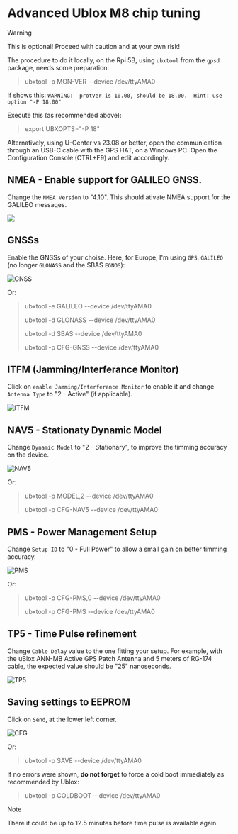 # Advanced Ublox M8 chip tuning

> [!WARNING] 
> This is optional! Proceed with caution and at your own risk!


The procedure to do it locally, on the Rpi 5B, using `ubxtool` from the `gpsd` package, needs some preparation:

> ubxtool -p MON-VER --device /dev/ttyAMA0

If shows this: `WARNING:  protVer is 10.00, should be 18.00.  Hint: use option "-P 18.00"`

Execute this (as recommended above):

> export UBXOPTS="-P 18"

Alternatively, using U-Center vs 23.08 or better, open the communication through an USB-C cable with the GPS HAT, on a Windows PC. Open the Configuration Console (CTRL+F9) and edit accordingly.

## NMEA - Enable support for GALILEO GNSS.

Change the `NMEA Version` to "4.10". This should ativate NMEA support for the GALILEO messages.

![](./img/u-center/NMEA.JPG)

## GNSSs

Enable the GNSSs of your choise. Here, for Europe, I'm using `GPS`, `GALILEO` (no longer `GLONASS` and the SBAS `EGNOS`):

![GNSS](./img/u-center/GNSS.JPG)

Or:
> ubxtool -e GALILEO --device /dev/ttyAMA0
>
> ubxtool -d GLONASS --device /dev/ttyAMA0
>
> ubxtool -d SBAS --device /dev/ttyAMA0
>
> ubxtool -p CFG-GNSS --device /dev/ttyAMA0

## ITFM (Jamming/Interferance Monitor)

Click on `enable Jamming/Interferance Monitor` to enable it and change `Antenna Type` to "2 - Active" (if applicable).

![ITFM](./img/u-center/ITFM.JPG)

## NAV5 - Stationaty Dynamic Model

Change `Dynamic Model` to "2 - Stationary", to improve the timming accuracy on the device.

![NAV5](./img/u-center/NAV5.JPG)

Or:

> ubxtool -p MODEL,2 --device /dev/ttyAMA0
>
> ubxtool -p CFG-NAV5 --device /dev/ttyAMA0

## PMS - Power Management Setup

Change `Setup ID` to "0 - Full Power" to allow a small gain on better timming accuracy.

![PMS](./img/u-center/PMS.JPG)

Or:

> ubxtool -p CFG-PMS,0 --device /dev/ttyAMA0
>
> ubxtool -p CFG-PMS --device /dev/ttyAMA0

## TP5 - Time Pulse refinement

Change `Cable Delay` value to the one fitting your setup. For example, with the uBlox ANN-MB Active GPS Patch Antenna and 5 meters of RG-174 cable, the expected value should be "25" nanoseconds.

![TP5](./img/u-center/TP5.JPG)

## Saving settings to EEPROM

Click on `Send`, at the lower left corner.

![CFG](./img/u-center/CFG.JPG)

Or: 
> ubxtool -p SAVE --device /dev/ttyAMA0

If no errors were shown, **do not forget** to force a cold boot immediately as recommended by Ublox:

> ubxtool -p COLDBOOT --device /dev/ttyAMA0

> [!NOTE]
> There it could be up to 12.5 minutes before time pulse is available again.

